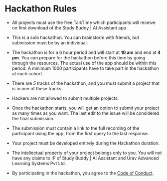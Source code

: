# Hackathon Rules

* All projects must use the free TalkTime which participants will receive on first download of the Study Buddy | AI Assistant app.

* This is a solo hackathon. You can brainstorm with friends, but submission must be by an individual.

* The hackathon is for a 6 hour period and will start at **10 am** and end at **4 pm**. You can prepare for the hackathon before this time by going through the resources. The actual use of the app should be within this period. A minimum 1000 participants have to take part in the hackathon at each cohort.
  
* There are *5* tracks of the hackathon, and you must submit a project that is in one of these tracks.

* Hackers are not allowed to submit multiple projects.
  
* Once the hackathon starts, you will get an option to submit your project as many times as you want. The last edit to the issue will be considered the final submission.

* The submission must contain a link to the full recording of the participant using the app, from the first query to the last response.

* Your project must be developed entirely during the Hackathon duration. 

* The intellectual property of your project belongs only to you. You will not have any claims to IP of Study Buddy | AI Assistant and Urav Advanced Learning Systems Pvt Ltd. 

* By participating in the hackathon, you agree to the [Code of Conduct](CODE_OF_CONDUCT.md).
